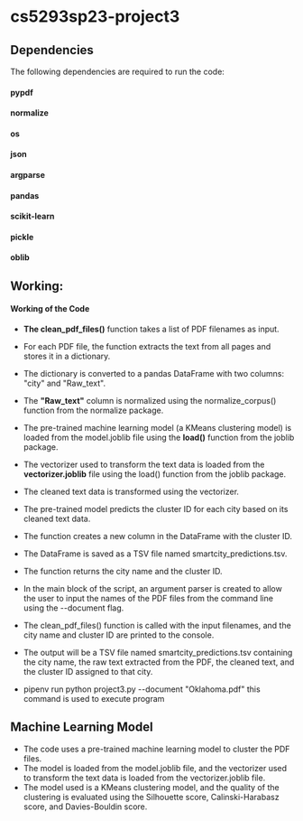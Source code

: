# cs5293sp23-project3
## Dependencies
The following dependencies are required to run the code:

#### pypdf
#### normalize
#### os
#### json
#### argparse
#### pandas
#### scikit-learn
#### pickle
#### oblib

## Working:
#### Working of the Code

* **The clean_pdf_files()** function takes a list of PDF filenames as input.

* For each PDF file, the function extracts the text from all pages and stores it in a dictionary.

* The dictionary is converted to a pandas DataFrame with two columns: "city" and "Raw_text". 

* The **"Raw_text"** column is normalized using the normalize_corpus() function from the normalize package.

* The pre-trained machine learning model (a KMeans clustering model) is loaded from the model.joblib file using the **load()** function from the joblib package.

* The vectorizer used to transform the text data is loaded from the **vectorizer.joblib** file using the load() function from the joblib package.

* The cleaned text data is transformed using the vectorizer.

* The pre-trained model predicts the cluster ID for each city based on its cleaned text data.

* The function creates a new column in the DataFrame with the cluster ID.

* The DataFrame is saved as a TSV file named smartcity_predictions.tsv.

* The function returns the city name and the cluster ID.

* In the main block of the script, an argument parser is created to allow the user to input the names of the PDF files from the command line using the --document flag. 

* The clean_pdf_files() function is called with the input filenames, and the city name and cluster ID are printed to the console.

* The output will be a TSV file named smartcity_predictions.tsv containing the city name, the raw text extracted from the PDF, the cleaned text, and the cluster ID assigned to that city.

* pipenv run python project3.py --document "Oklahoma.pdf" this command is used to execute program

## Machine Learning Model

* The code uses a pre-trained machine learning model to cluster the PDF files. 
* The model is loaded from the model.joblib file, and the vectorizer used to transform the text data is loaded from the vectorizer.joblib file. 
* The model used is a KMeans clustering model, and the quality of the clustering is evaluated using the Silhouette score, Calinski-Harabasz score, and Davies-Bouldin score.




